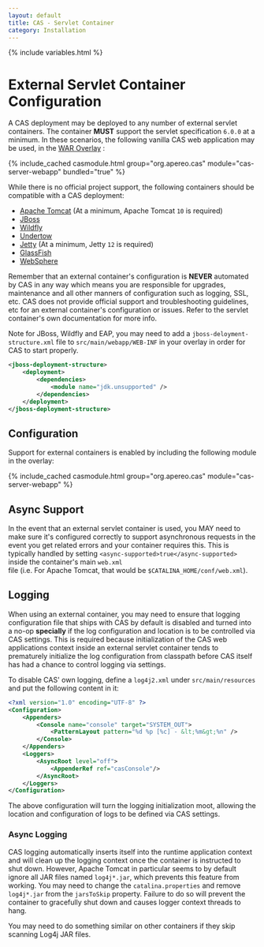```yaml
---
layout: default
title: CAS - Servlet Container
category: Installation
---
```

{% include variables.html %}

# External Servlet Container Configuration

A CAS deployment may be deployed to any number of external servlet containers. The container **MUST** support
the servlet specification `6.0.0` at a minimum. In these scenarios, the following vanilla CAS web application
may be used, in the [WAR Overlay](WAR-Overlay-Installation.html) :

{% include_cached casmodule.html group="org.apereo.cas" module="cas-server-webapp" bundled="true" %}

While there is no official project support, the following containers should be compatible with a CAS deployment:

* [Apache Tomcat](https://tomcat.apache.org/) (At a minimum, Apache Tomcat `10` is required)
* [JBoss](https://www.jboss.org/)
* [Wildfly](https://wildfly.org/)
* [Undertow](http://undertow.io/)
* [Jetty](https://projects.eclipse.org/projects/rt.jetty) (At a minimum, Jetty `12` is required)
* [GlassFish](https://glassfish.java.net/)
* [WebSphere](https://www.ibm.com/cloud/websphere-hybrid-edition)

Remember that an external container's configuration is **NEVER** automated by CAS in any way which means you are 
responsible for upgrades, maintenance and all other manners of configuration such as logging, SSL, etc. CAS does 
not provide official support and troubleshooting guidelines, etc for an external container's configuration or issues. 
Refer to the servlet container's own documentation for more info.

Note for JBoss, Wildfly and EAP, you may need to add a `jboss-deloyment-structure.xml` file to `src/main/webapp/WEB-INF` in your overlay in order for CAS to start properly.

```xml
<jboss-deployment-structure>
    <deployment>
        <dependencies>
            <module name="jdk.unsupported" />
        </dependencies>
    </deployment>
</jboss-deployment-structure>
```

## Configuration

Support for external containers is enabled by including the following module in the overlay:

{% include_cached casmodule.html group="org.apereo.cas" module="cas-server-webapp" %}

## Async Support

In the event that an external servlet container is used, you MAY need to make sure it's configured correctly to 
support asynchronous requests in the event you get related errors and your container requires this. This is 
typically handled by setting `<async-supported>true</async-supported>` inside the container's main `web.xml`  
file (i.e. For Apache Tomcat, that would be `$CATALINA_HOME/conf/web.xml`).

## Logging

When using an external container, you may need to ensure that logging configuration file that 
ships with CAS by default is disabled and turned into a no-op **specially** if the log 
configuration and location is to be controlled via CAS settings. This is required 
because initialization of the CAS web applications context 
inside an external servlet container tends to prematurely initialize the log configuration 
from classpath before CAS itself has had a chance to control logging via settings.

To disable CAS' own logging, define a `log4j2.xml` under `src/main/resources` and put the following content in it:

```xml
<?xml version="1.0" encoding="UTF-8" ?>
<Configuration>
    <Appenders>
        <Console name="console" target="SYSTEM_OUT">
            <PatternLayout pattern="%d %p [%c] - &lt;%m&gt;%n" />
        </Console>
    </Appenders>
    <Loggers>
        <AsyncRoot level="off">
            <AppenderRef ref="casConsole"/>
        </AsyncRoot>
    </Loggers>
</Configuration>
```

The above configuration will turn the logging initialization moot, allowing 
the location and configuration of logs to be defined via CAS settings.

### Async Logging

CAS logging automatically inserts itself into the runtime application context and will clean up
the logging context once the container is instructed to shut down. However, Apache Tomcat in particular 
seems to by default ignore all JAR files named `log4j*.jar`, which prevents this feature from working. 
You may need to change the `catalina.properties` and remove `log4j*.jar` from the `jarsToSkip` property. Failure 
to do so will prevent the container to gracefully shut down and causes logger context threads to hang.

You may need to do something similar on other containers if they skip scanning Log4j JAR files.
